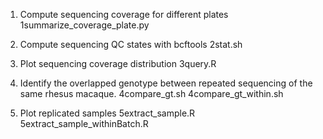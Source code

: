 1. Compute sequencing coverage for different plates
1summarize_coverage_plate.py

2. Compute sequencing QC states with bcftools
2stat.sh

3. Plot sequencing coverage distribution
3query.R

4. Identify the overlapped genotype between repeated sequencing of the same rhesus macaque.
4compare_gt.sh
4compare_gt_within.sh

5. Plot replicated samples
5extract_sample.R
5extract_sample_withinBatch.R
